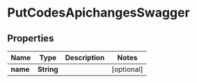 

# PutCodesApichangesSwagger

## Properties

Name | Type | Description | Notes
------------ | ------------- | ------------- | -------------
**name** | **String** |  |  [optional]



